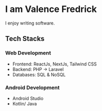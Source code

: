 # I am Valence Fredrick
I enjoy writing software.

## Tech Stacks
### Web Development
- Frontend: ReactJs, NextJs, Tailwind CSS
- Backend: PHP -> Laravel
- Databases: SQL & NoSQL

### Android Development
- Android Studio
- Kotlin/ Java

